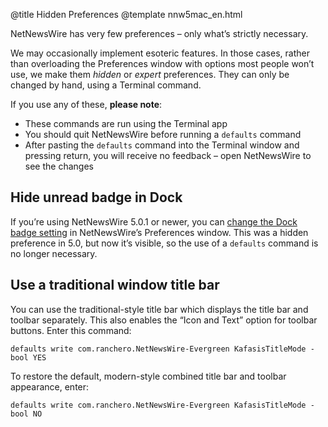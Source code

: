 @title Hidden Preferences
@template nnw5mac_en.html

NetNewsWire has very few preferences – only what’s strictly necessary.

We may occasionally implement esoteric features. In those cases, rather than overloading the Preferences window with options most people won’t use, we make them *hidden* or *expert* preferences. They can only be changed by hand, using a Terminal command.

If you use any of these, **please note**:

- These commands are run using the Terminal app
- You should quit NetNewsWire before running a `defaults` command
- After pasting the `defaults` command into the Terminal window and pressing return, you will receive no feedback – open NetNewsWire to see the changes


Hide unread badge in Dock
-------------------------

If you’re using NetNewsWire 5.0.1 or newer, you can [change the Dock badge setting](customizing.html) in NetNewsWire’s Preferences window. This was a hidden preference in 5.0, but now it’s visible, so the use of a `defaults` command is no longer necessary.


Use a traditional window title bar
----------------------------------

You can use the traditional-style title bar which displays the title bar and toolbar separately. This also enables the “Icon and Text” option for toolbar buttons. Enter this command:

	defaults write com.ranchero.NetNewsWire-Evergreen KafasisTitleMode -bool YES

To restore the default, modern-style combined title bar and toolbar appearance, enter:

	defaults write com.ranchero.NetNewsWire-Evergreen KafasisTitleMode -bool NO
